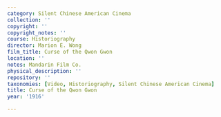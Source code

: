 ```yaml
---
category: Silent Chinese American Cinema
collection: ''
copyright: ''
copyright_notes: ''
course: Historiography
director: Marion E. Wong
film_title: Curse of the Qwon Gwon
location: ''
notes: Mandarin Film Co.
physical_description: ''
repository: ''
taxonomies: [Video, Historiography, Silent Chinese American Cinema]
title: Curse of the Qwon Gwon
year: '1916'

---
```

